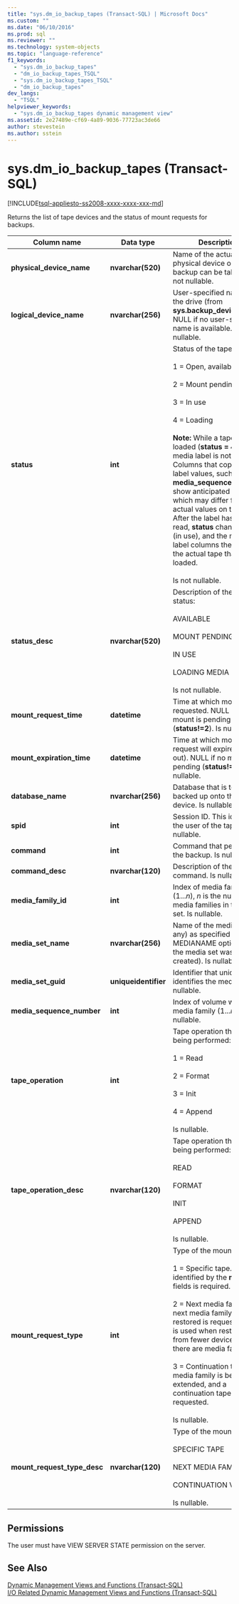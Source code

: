 ```yaml
---
title: "sys.dm_io_backup_tapes (Transact-SQL) | Microsoft Docs"
ms.custom: ""
ms.date: "06/10/2016"
ms.prod: sql
ms.reviewer: ""
ms.technology: system-objects
ms.topic: "language-reference"
f1_keywords: 
  - "sys.dm_io_backup_tapes"
  - "dm_io_backup_tapes_TSQL"
  - "sys.dm_io_backup_tapes_TSQL"
  - "dm_io_backup_tapes"
dev_langs: 
  - "TSQL"
helpviewer_keywords: 
  - "sys.dm_io_backup_tapes dynamic management view"
ms.assetid: 2e27489e-cf69-4a89-9036-77723ac3de66
author: stevestein
ms.author: sstein
---
```

# sys.dm_io_backup_tapes (Transact-SQL)
[!INCLUDE[tsql-appliesto-ss2008-xxxx-xxxx-xxx-md](../../includes/tsql-appliesto-ss2008-xxxx-xxxx-xxx-md.md)]

  Returns the list of tape devices and the status of mount requests for backups.   
 
|Column name|Data type|Description|  
|-----------------|---------------|-----------------|  
|**physical_device_name**|**nvarchar(520)**|Name of the actual physical device on which a backup can be taken. Is not nullable.|  
|**logical_device_name**|**nvarchar(256)**|User-specified name for the drive (from **sys.backup_devices**). NULL if no user-specified name is available. Is nullable.|  
|**status**|**int**|Status of the tape:<br /><br /> 1 = Open, available for use<br /><br /> 2 = Mount pending<br /><br /> 3 = In use<br /><br /> 4 = Loading<br /><br /> **Note:** While a tape is being loaded (**status = 4**), the media label is not read yet. Columns that copy media-label values, such as **media_sequence_number**, show anticipated values, which may differ from the actual values on the tape. After the label has been read, **status** changes to **3** (in use), and the media-label columns then reflect the actual tape that is loaded.<br /><br /> Is not nullable.|  
|**status_desc**|**nvarchar(520)**|Description of the tape status:<br /><br /> AVAILABLE<br /><br /> MOUNT PENDING<br /><br /> IN USE<br /><br /> LOADING MEDIA<br /><br /> Is not nullable.|  
|**mount_request_time**|**datetime**|Time at which mount was requested. NULL if no mount is pending (**status!=2**). Is nullable.|  
|**mount_expiration_time**|**datetime**|Time at which mount request will expire (time-out). NULL if no mount is pending (**status!=2**). Is nullable.|  
|**database_name**|**nvarchar(256)**|Database that is to be backed up onto this device. Is nullable.|  
|**spid**|**int**|Session ID. This identifies the user of the tape. Is nullable.|  
|**command**|**int**|Command that performs the backup. Is nullable.|  
|**command_desc**|**nvarchar(120)**|Description of the command. Is nullable.|  
|**media_family_id**|**int**|Index of media family (1...*n*), *n* is the number of media families in the media set. Is nullable.|  
|**media_set_name**|**nvarchar(256)**|Name of the media set (if any) as specified by the MEDIANAME option when the media set was created). Is nullable.|  
|**media_set_guid**|**uniqueidentifier**|Identifier that uniquely identifies the media set. Is nullable.|  
|**media_sequence_number**|**int**|Index of volume within a media family (1...*n*). Is nullable.|  
|**tape_operation**|**int**|Tape operation that is being performed:<br /><br /> 1 = Read<br /><br /> 2 = Format<br /><br /> 3 = Init<br /><br /> 4 = Append<br /><br /> Is nullable.|  
|**tape_operation_desc**|**nvarchar(120)**|Tape operation that is  being performed:<br /><br /> READ<br /><br /> FORMAT<br /><br /> INIT<br /><br /> APPEND<br /><br /> Is nullable.|  
|**mount_request_type**|**int**|Type of the mount request:<br /><br /> 1 = Specific tape. The tape identified by the **media_\*** fields is required.<br /><br /> 2 = Next media family. The next media family not yet restored is requested. This is used when restoring from fewer devices than there are media families.<br /><br /> 3 = Continuation tape. The media family is being extended, and a continuation tape is requested.<br /><br /> Is nullable.|  
|**mount_request_type_desc**|**nvarchar(120)**|Type of the mount request:<br /><br /> SPECIFIC TAPE<br /><br /> NEXT MEDIA FAMILY<br /><br /> CONTINUATION VOLUME<br /><br /> Is nullable.|  
  
## Permissions  
 The user must have VIEW SERVER STATE permission on the server.  
  
## See Also  
 [Dynamic Management Views and Functions &#40;Transact-SQL&#41;](~/relational-databases/system-dynamic-management-views/system-dynamic-management-views.md)   
 [I/O Related Dynamic Management Views and Functions &#40;Transact-SQL&#41;](../../relational-databases/system-dynamic-management-views/i-o-related-dynamic-management-views-and-functions-transact-sql.md)  
  
  

